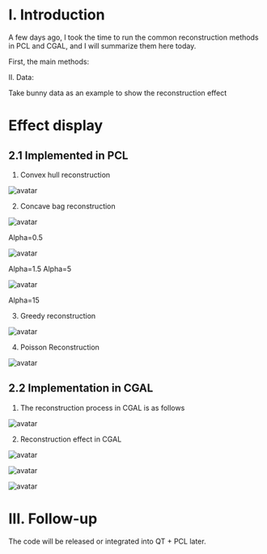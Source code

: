 #  I. Introduction 

 A few days ago, I took the time to run the common reconstruction methods in PCL and CGAL, and I will summarize them here today. 

 First, the main methods: 

 II. Data: 

 Take bunny data as an example to show the reconstruction effect  

#  Effect display 

##  2.1 Implemented in PCL 

 1. Convex hull reconstruction 

 ![avatar]( 66890e80133f4857a01ebabe48713e2f.png) 

 2. Concave bag reconstruction 

 ![avatar]( a7ea9a19a24540e2b73084ecaa0e6648.png) 

 Alpha=0.5  

 ![avatar]( ceaebe14915a475f837faf3838a701ac.png) 

 Alpha=1.5  Alpha=5  

 ![avatar]( 4a95ea0a406747b4ad41cb41c09e5586.png) 

 Alpha=15  

 3. Greedy reconstruction 

 ![avatar]( e520290204214407962b9863f4865912.png) 

 4. Poisson Reconstruction 

 ![avatar]( 244fbd3c0e7c45dabd535c2abb66ea7e.png) 

##  2.2 Implementation in CGAL 

 1. The reconstruction process in CGAL is as follows 

 ![avatar]( 6442e2f65d504b1fbdcfba3e5aa2db07.png) 

  2. Reconstruction effect in CGAL 

 ![avatar]( 5acc590088694472a23d9de2cb01a527.png) 

 ![avatar]( 02c448eda527447ba2a9ee296187c491.png) 

 ![avatar]( 9cda6bfe9a1346c88baecefb8e2f7053.png) 

#  III. Follow-up 

 The code will be released or integrated into QT + PCL later. 

